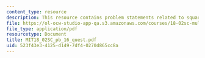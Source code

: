 ```yaml
---
content_type: resource
description: This resource contains problem statements related to square systems.
file: https://ol-ocw-studio-app-qa.s3.amazonaws.com/courses/18-02sc-multivariable-calculus-fall-2010/523f43e34125d1497df40270d865cc8a_MIT18_02SC_pb_16_quest.pdf
file_type: application/pdf
resourcetype: Document
title: MIT18_02SC_pb_16_quest.pdf
uid: 523f43e3-4125-d149-7df4-0270d865cc8a
---
```

